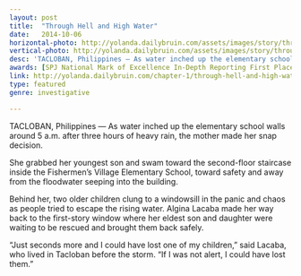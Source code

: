```yaml
---
layout: post
title:  "Through Hell and High Water"
date:   2014-10-06 
horizontal-photo: http://yolanda.dailybruin.com/assets/images/story/through-hell-and-high-water-5.jpg
vertical-photo: http://yolanda.dailybruin.com/assets/images/story/through-hell-and-high-water-3.jpg
desc: 'TACLOBAN, Philippines — As water inched up the elementary school walls around 5 a.m. after three hours of heavy rain, the mother made her snap decision.'
awards: [SPJ National Mark of Excellence In-Depth Reporting First Place, California College Media Association Best News Series First Place]
link: http://yolanda.dailybruin.com/chapter-1/through-hell-and-high-water/
type: featured
genre: investigative

---
```

TACLOBAN, Philippines — As water inched up the elementary school walls around 5 a.m. after three hours of heavy rain, the mother made her snap decision.

She grabbed her youngest son and swam toward the second-floor staircase inside the Fishermen’s Village Elementary School, toward safety and away from the floodwater seeping into the building.

Behind her, two older children clung to a windowsill in the panic and chaos as people tried to escape the rising water. Algina Lacaba made her way back to the first-story window where her eldest son and daughter were waiting to be rescued and brought them back safely.

“Just seconds more and I could have lost one of my children,” said Lacaba, who lived in Tacloban before the storm. “If I was not alert, I could have lost them.”
